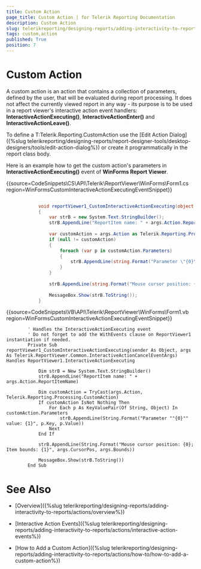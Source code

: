 ```yaml
---
title: Custom Action
page_title: Custom Action | for Telerik Reporting Documentation
description: Custom Action
slug: telerikreporting/designing-reports/adding-interactivity-to-reports/actions/custom-action
tags: custom,action
published: True
position: 7
---
```


# Custom Action



A custom action is an action that contains a collection of parameters, defined by the user, that will be evaluated during report processing.
        It does not affect the currently viewed report in any way - its purpose is to be used in a report viewer's interactive action event handlers:
        __InteractiveActionExecuting()__, __InteractiveActionEnter()__ and __InteractiveActionLeave()__.
      

To define a T:Telerik.Reporting.CustomAction use the [Edit Action Dialog]({%slug telerikreporting/designing-reports/report-designer-tools/desktop-designers/tools/edit-action-dialog%}) or create it programmatically in the report class body.
      

Here is an example how to get the custom action's parameters in __InteractiveActionExecuting()__ event of __WinForms Report Viewer__.
      

{{source=CodeSnippets\CS\API\Telerik\ReportViewer\WinForms\Form1.cs region=WinFormsCustomInteractiveActionExecutingEventSnippet}}
````C#
	
	        void reportViewer1_CustomInteractiveActionExecuting(object sender, Telerik.ReportViewer.Common.InteractiveActionCancelEventArgs args)
	        {
	            var strB = new System.Text.StringBuilder();
	            strB.AppendLine("ReportItem name: " + args.Action.ReportItemName);
	
	            var customAction = args.Action as Telerik.Reporting.Processing.CustomAction;
	            if (null != customAction)
	            {
	                foreach (var p in customAction.Parameters)
	                {
	                    strB.AppendLine(string.Format("Parameter \"{0}\" value: {1}", p.Key, p.Value));
	                }
	            }
	
	            strB.AppendLine(string.Format("Mouse cursor position: {0}; Item bounds: {1}", args.CursorPos, args.Bounds));
	
	            MessageBox.Show(strB.ToString());
	        }
````



{{source=CodeSnippets\VB\API\Telerik\ReportViewer\WinForms\Form1.vb region=WinFormsCustomInteractiveActionExecutingEventSnippet}}
````VB
	    ' Handles the InteractiveActionExecuting event
	    ' Do not forget to add the WithEvents clause on ReportViewer1 instantiation if needed.
	    Private Sub reportViewer1_CustomInteractiveActionExecuting(sender As Object, args As Telerik.ReportViewer.Common.InteractiveActionCancelEventArgs) Handles ReportViewer1.InteractiveActionExecuting
	
	        Dim strB = New System.Text.StringBuilder()
	        strB.AppendLine("ReportItem name: " + args.Action.ReportItemName)
	
	        Dim customAction = TryCast(args.Action, Telerik.Reporting.Processing.CustomAction)
	        If customAction IsNot Nothing Then
	            For Each p As KeyValuePair(Of String, Object) In customAction.Parameters
	                strB.AppendLine(String.Format("Parameter ""{0}"" value: {1}", p.Key, p.Value))
	            Next
	        End If
	
	        strB.AppendLine(String.Format("Mouse cursor position: {0}; Item bounds: {1}", args.CursorPos, args.Bounds))
	
	        MessageBox.Show(strB.ToString())
	    End Sub
````



# See Also

 * [Overview]({%slug telerikreporting/designing-reports/adding-interactivity-to-reports/actions/overview%})

 * [Interactive Action Events]({%slug telerikreporting/designing-reports/adding-interactivity-to-reports/actions/interactive-action-events%})

 * [How to Add a Custom Action]({%slug telerikreporting/designing-reports/adding-interactivity-to-reports/actions/how-to/how-to-add-a-custom-action%})
